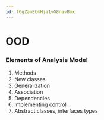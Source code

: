 ```yaml
---
id: f6gZamEbmHja1vG8navBmk
---
```



# OOD

### Elements of Analysis Model
1. Methods
2. New classes
3. Generalization
4. Association
5. Dependencies
6. Implementing control
7. Abstract classes, interfaces types
